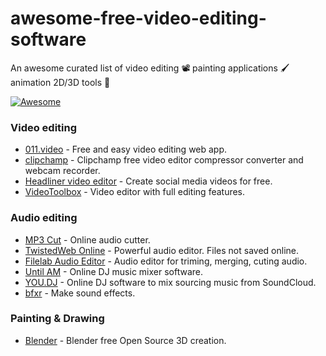 # awesome-free-video-editing-software
An awesome curated list of video editing 📽 painting applications 🖌 animation 2D/3D tools 🕺

[![Awesome](https://cdn.rawgit.com/sindresorhus/awesome/d7305f38d29fed78fa85652e3a63e154dd8e8829/media/badge.svg)](https://github.com/sindresorhus/awesome)

### Video editing
* [011.video](https://011.video/) - Free and easy video editing web app.
* [clipchamp](https://clipchamp.com/en/) - Clipchamp free video editor compressor converter and webcam recorder.
* [Headliner video editor](https://www.headliner.app) - Create social media videos for free.
* [VideoToolbox](http://videotoolbox.com) - Video editor with full editing features.


### Audio editing
* [MP3 Cut](http://mp3cut.net/) - Online audio cutter.
* [TwistedWeb Online](https://twistedwave.com/online/) - Powerful audio editor. Files not saved online.
* [Filelab Audio Editor](http://www.avs4you.com) - Audio editor for triming, merging, cuting audio.
* [Until AM](http://mix.until.am/) - Online DJ music mixer software.
* [YOU.DJ](https://you.dj/) - Online DJ software to mix sourcing music from SoundCloud.
* [bfxr](http://www.bfxr.net/) - Make sound effects.


### Painting & Drawing
* [Blender](https://www.blender.org/) - Blender free Open Source 3D creation.
